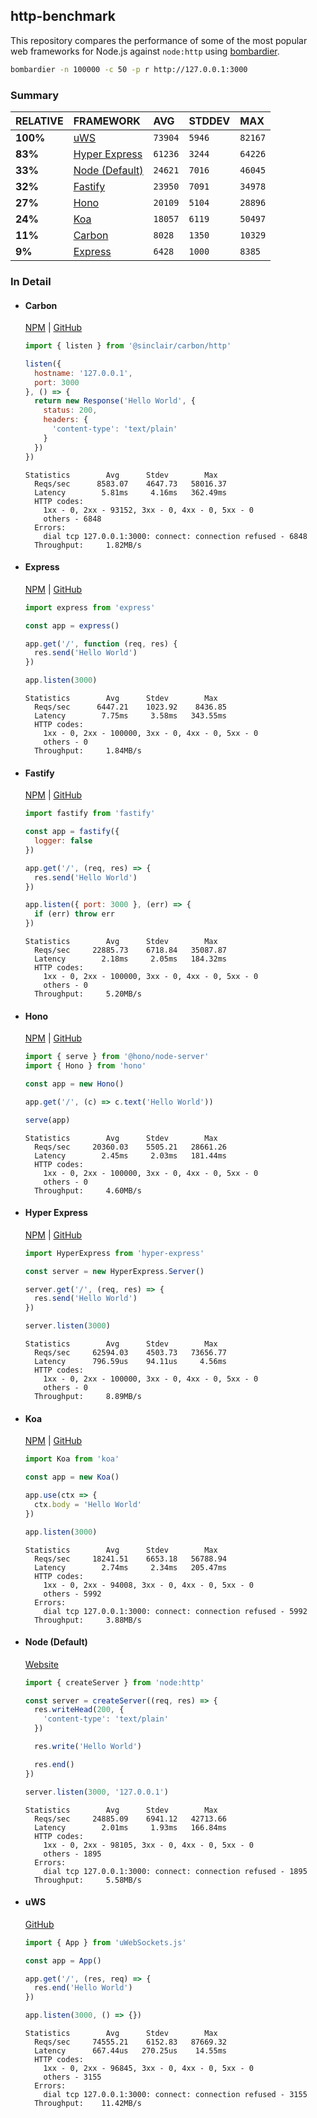 ## http-benchmark

This repository compares the performance of some of the most popular web frameworks for Node.js against `node:http` using [bombardier](https://github.com/codesenberg/bombardier).

```bash
bombardier -n 100000 -c 50 -p r http://127.0.0.1:3000
```

### Summary

| RELATIVE | FRAMEWORK | AVG | STDDEV | MAX |
| :--- | :--- | :--- | :--- | :--- |
| **100%** | [uWS](#uws) | `73904` | `5946` | `82167` |
| **83%** | [Hyper Express](#hyper-express) | `61236` | `3244` | `64226` |
| **33%** | [Node (Default)](#node-default) | `24621` | `7016` | `46045` |
| **32%** | [Fastify](#fastify) | `23950` | `7091` | `34978` |
| **27%** | [Hono](#hono) | `20109` | `5104` | `28896` |
| **24%** | [Koa](#koa) | `18057` | `6119` | `50497` |
| **11%** | [Carbon](#carbon) | `8028` | `1350` | `10329` |
| **9%** | [Express](#express) | `6428` | `1000` | `8385` |


### In Detail

- #### Carbon
  [NPM](https://npmjs.com/@sinclair/carbon) | [GitHub](https://github.com/sinclairzx81/carbon)
  ```js
  import { listen } from '@sinclair/carbon/http'

  listen({
    hostname: '127.0.0.1',
    port: 3000
  }, () => {
    return new Response('Hello World', {
      status: 200,
      headers: {
        'content-type': 'text/plain'
      }
    })
  })
  ```

  ```
  Statistics        Avg      Stdev        Max
    Reqs/sec      8583.07    4647.73   58016.37
    Latency        5.81ms     4.16ms   362.49ms
    HTTP codes:
      1xx - 0, 2xx - 93152, 3xx - 0, 4xx - 0, 5xx - 0
      others - 6848
    Errors:
      dial tcp 127.0.0.1:3000: connect: connection refused - 6848
    Throughput:     1.82MB/s
  ```

- #### Express
  [NPM](https://npmjs.com/express) | [GitHub](https://github.com/expressjs/express)
  ```js
  import express from 'express'

  const app = express()

  app.get('/', function (req, res) {
    res.send('Hello World')
  })

  app.listen(3000)
  ```

  ```
  Statistics        Avg      Stdev        Max
    Reqs/sec      6447.21    1023.92    8436.85
    Latency        7.75ms     3.58ms   343.55ms
    HTTP codes:
      1xx - 0, 2xx - 100000, 3xx - 0, 4xx - 0, 5xx - 0
      others - 0
    Throughput:     1.84MB/s
  ```

- #### Fastify
  [NPM](https://npmjs.com/fastify) | [GitHub](https://github.com/fastify/fastify)
  ```js
  import fastify from 'fastify'

  const app = fastify({
    logger: false
  })

  app.get('/', (req, res) => {
    res.send('Hello World')
  })

  app.listen({ port: 3000 }, (err) => {
    if (err) throw err
  })
  ```

  ```
  Statistics        Avg      Stdev        Max
    Reqs/sec     22885.73    6718.84   35087.87
    Latency        2.18ms     2.05ms   184.32ms
    HTTP codes:
      1xx - 0, 2xx - 100000, 3xx - 0, 4xx - 0, 5xx - 0
      others - 0
    Throughput:     5.20MB/s
  ```

- #### Hono
  [NPM](https://npmjs.com/hono) | [GitHub](https://github.com/honojs/hono)
  ```js
  import { serve } from '@hono/node-server'
  import { Hono } from 'hono'

  const app = new Hono()

  app.get('/', (c) => c.text('Hello World'))

  serve(app)
  ```

  ```
  Statistics        Avg      Stdev        Max
    Reqs/sec     20360.03    5505.21   28661.26
    Latency        2.45ms     2.03ms   181.44ms
    HTTP codes:
      1xx - 0, 2xx - 100000, 3xx - 0, 4xx - 0, 5xx - 0
      others - 0
    Throughput:     4.60MB/s
  ```

- #### Hyper Express
  [NPM](https://npmjs.com/hyper-express) | [GitHub](https://github.com/kartikk221/hyper-express)
  ```js
  import HyperExpress from 'hyper-express'

  const server = new HyperExpress.Server()

  server.get('/', (req, res) => {
    res.send('Hello World')
  })

  server.listen(3000)
  ```

  ```
  Statistics        Avg      Stdev        Max
    Reqs/sec     62594.03    4503.73   73656.77
    Latency      796.59us    94.11us     4.56ms
    HTTP codes:
      1xx - 0, 2xx - 100000, 3xx - 0, 4xx - 0, 5xx - 0
      others - 0
    Throughput:     8.89MB/s
  ```

- #### Koa
  [NPM](https://npmjs.com/koa) | [GitHub](https://github.com/koajs/koa)
  ```js
  import Koa from 'koa'

  const app = new Koa()

  app.use(ctx => {
    ctx.body = 'Hello World'
  })

  app.listen(3000)
  ```

  ```
  Statistics        Avg      Stdev        Max
    Reqs/sec     18241.51    6653.18   56788.94
    Latency        2.74ms     2.34ms   205.47ms
    HTTP codes:
      1xx - 0, 2xx - 94008, 3xx - 0, 4xx - 0, 5xx - 0
      others - 5992
    Errors:
      dial tcp 127.0.0.1:3000: connect: connection refused - 5992
    Throughput:     3.88MB/s
  ```

- #### Node (Default)
  [Website](https://nodejs.org/api/http.html)
  ```js
  import { createServer } from 'node:http'

  const server = createServer((req, res) => {
    res.writeHead(200, {
      'content-type': 'text/plain'
    })

    res.write('Hello World')

    res.end()
  })

  server.listen(3000, '127.0.0.1')
  ```

  ```
  Statistics        Avg      Stdev        Max
    Reqs/sec     24885.09    6941.12   42713.66
    Latency        2.01ms     1.93ms   166.84ms
    HTTP codes:
      1xx - 0, 2xx - 98105, 3xx - 0, 4xx - 0, 5xx - 0
      others - 1895
    Errors:
      dial tcp 127.0.0.1:3000: connect: connection refused - 1895
    Throughput:     5.58MB/s
  ```

- #### uWS
  [GitHub](https://github.com/uNetworking/uWebSockets.js)
  ```js
  import { App } from 'uWebSockets.js'

  const app = App()

  app.get('/', (res, req) => {
    res.end('Hello World')
  })

  app.listen(3000, () => {})
  ```

  ```
  Statistics        Avg      Stdev        Max
    Reqs/sec     74555.21    6152.83   87669.32
    Latency      667.44us   270.25us    14.55ms
    HTTP codes:
      1xx - 0, 2xx - 96845, 3xx - 0, 4xx - 0, 5xx - 0
      others - 3155
    Errors:
      dial tcp 127.0.0.1:3000: connect: connection refused - 3155
    Throughput:    11.42MB/s
  ```


